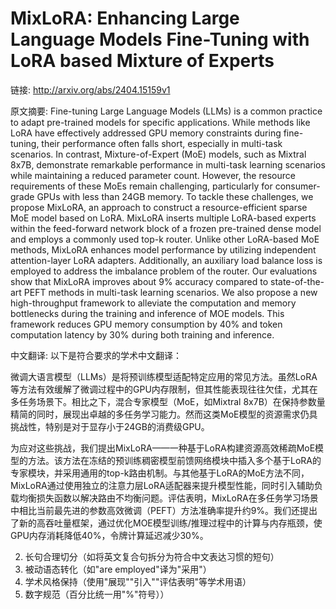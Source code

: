 # MixLoRA: Enhancing Large Language Models Fine-Tuning with LoRA based Mixture of Experts

链接: http://arxiv.org/abs/2404.15159v1

原文摘要:
Fine-tuning Large Language Models (LLMs) is a common practice to adapt
pre-trained models for specific applications. While methods like LoRA have
effectively addressed GPU memory constraints during fine-tuning, their
performance often falls short, especially in multi-task scenarios. In contrast,
Mixture-of-Expert (MoE) models, such as Mixtral 8x7B, demonstrate remarkable
performance in multi-task learning scenarios while maintaining a reduced
parameter count. However, the resource requirements of these MoEs remain
challenging, particularly for consumer-grade GPUs with less than 24GB memory.
To tackle these challenges, we propose MixLoRA, an approach to construct a
resource-efficient sparse MoE model based on LoRA. MixLoRA inserts multiple
LoRA-based experts within the feed-forward network block of a frozen
pre-trained dense model and employs a commonly used top-k router. Unlike other
LoRA-based MoE methods, MixLoRA enhances model performance by utilizing
independent attention-layer LoRA adapters. Additionally, an auxiliary load
balance loss is employed to address the imbalance problem of the router. Our
evaluations show that MixLoRA improves about 9% accuracy compared to
state-of-the-art PEFT methods in multi-task learning scenarios. We also propose
a new high-throughput framework to alleviate the computation and memory
bottlenecks during the training and inference of MOE models. This framework
reduces GPU memory consumption by 40% and token computation latency by 30%
during both training and inference.

中文翻译:
以下是符合要求的学术中文翻译：

微调大语言模型（LLMs）是将预训练模型适配特定应用的常见方法。虽然LoRA等方法有效缓解了微调过程中的GPU内存限制，但其性能表现往往欠佳，尤其在多任务场景下。相比之下，混合专家模型（MoE，如Mixtral 8x7B）在保持参数量精简的同时，展现出卓越的多任务学习能力。然而这类MoE模型的资源需求仍具挑战性，特别是对于显存小于24GB的消费级GPU。

为应对这些挑战，我们提出MixLoRA——一种基于LoRA构建资源高效稀疏MoE模型的方法。该方法在冻结的预训练稠密模型前馈网络模块中插入多个基于LoRA的专家模块，并采用通用的top-k路由机制。与其他基于LoRA的MoE方法不同，MixLoRA通过使用独立的注意力层LoRA适配器来提升模型性能，同时引入辅助负载均衡损失函数以解决路由不均衡问题。评估表明，MixLoRA在多任务学习场景中相比当前最先进的参数高效微调（PEFT）方法准确率提升约9%。我们还提出了新的高吞吐量框架，通过优化MOE模型训练/推理过程中的计算与内存瓶颈，使GPU内存消耗降低40%，令牌计算延迟减少30%。


2. 长句合理切分（如将英文复合句拆分为符合中文表达习惯的短句）
3. 被动语态转化（如"are employed"译为"采用"）
4. 学术风格保持（使用"展现""引入""评估表明"等学术用语）
5. 数字规范（百分比统一用"%"符号））
